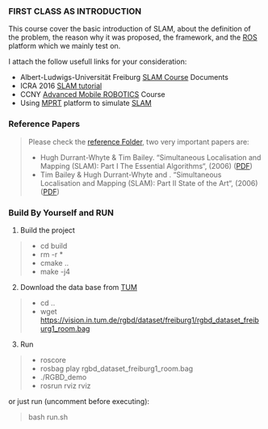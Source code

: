 ### FIRST CLASS AS INTRODUCTION

This course cover the basic introduction of SLAM, about the definition of the problem, the reason why it was proposed, the framework, and the [ROS](http://www.ros.org/) platform which we mainly test on.

I attach the follow usefull links for your consideration:
- Albert-Ludwigs-Universität Freiburg [SLAM Course](http://ais.informatik.uni-freiburg.de/teaching/ws13/mapping/) Documents
- ICRA 2016 [SLAM tutorial](http://www.dis.uniroma1.it/~labrococo/tutorial_icra_2016/)
- CCNY [Advanced Mobile ROBOTICS](http://www-ee.ccny.cuny.edu/www/web/jxiao/G3300-s17.htm) Course
- Using [MPRT](https://www.mrpt.org/) platform to simulate [SLAM](https://www.mrpt.org/List_of_SLAM_algorithms)


### Reference Papers

> Please check the [reference Folder](https://github.com/EricLYang/courseRepo/tree/master/1_Introduction/referencePaper), two very important papers are:
> - Hugh Durrant-Whyte & Tim Bailey. “Simultaneous Localisation and Mapping (SLAM): Part I The Essential Algorithms“, (2006) ([PDF](https://github.com/EricLYang/courseRepo/blob/master/1_Introduction/referencePaper/10.1.1.128.4195.pdf))
> - Tim Bailey & Hugh Durrant-Whyte and . “Simultaneous Localisation and Mapping (SLAM): Part II State of the Art“, (2006) ([PDF](https://github.com/EricLYang/courseRepo/blob/master/1_Introduction/referencePaper/10.1.1.108.4153.pdf))


### Build By Yourself and RUN

1. Build the project

> - cd build
> - rm -r *
> - cmake ..
> - make -j4

2. Download the data base from [TUM](https://vision.in.tum.de/data/datasets/rgbd-dataset/download)

> - cd  ..
> - wget https://vision.in.tum.de/rgbd/dataset/freiburg1/rgbd_dataset_freiburg1_room.bag

3. Run 

> - roscore
> - rosbag play rgbd_dataset_freiburg1_room.bag
> - ./RGBD_demo
> - rosrun rviz rviz

or just run (uncomment before executing):

> bash run.sh
